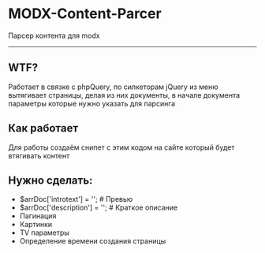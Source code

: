# MODX-Content-Parcer
Парсер контента для modx
___

## WTF?
Работает в связке с phpQuery, по силкеторам jQuery из меню вытягивает страницы, делая из них документы, в начале документа параметры которые нужно указать для парсинга

## Как работает
Для работы создаём снипет с этим кодом на сайте который будет втягивать контент

## Нужно сделать:

- $arrDoc['introtext'] = ''; # Превью
- $arrDoc['description'] = ''; # Краткое описание
- Пагинация
- Картинки
- TV параметры
- Определение времени создания страницы
